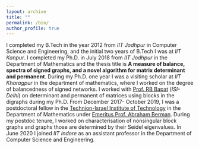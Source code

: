 ```yaml
---
layout: archive
title: ""
permalink: /bio/
author_profile: true
---
```



I completed my B.Tech in the year 2012 from *IIT Jodhpur* in Computer Science
and Engineering, and the initial two years of B.Tech I was at *IIT Kanpur*.
I completed my Ph.D. in July 2018 from *IIT Jodhpur* in the Department of
Mathematics and the thesis title is **A measure of balance, spectra of signed
graphs, and a novel algorithm for matrix determinant and permanent**. During
my Ph.D. one year I was a visiting scholar at *IIT Kharagpur* in the department of
mathematics, where I worked on the degree of balancedness of signed networks. I worked
with [Prof. RB Bapat](https://en.wikipedia.org/wiki/Ravindra_Bapat) (*ISI- Delhi*) on determinant and permanent of matrices
using blocks in the digraphs during my Ph.D. From December 2017- October
2019, I was a postdoctoral fellow in the [Technion-Israel Institute of Technology](https://www.technion.ac.il/en/home-2/)
in the Department of Mathematics under [Emeritus Prof. Abraham Berman](http://www2.math.technion.ac.il/~berman/).
During my postdoc tenure, I worked on characterisation of nonsingular block
graphs and graphs those are determined by their Seidel eigenvalues. In June 2020 I joined *IIT Indore* as an assistant professor in the Department of Computer Science and Engineering.  
